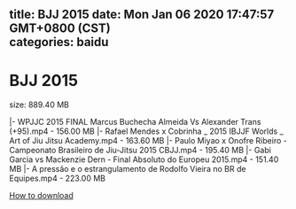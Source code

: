 
title: BJJ 2015
date: Mon Jan 06 2020 17:47:57 GMT+0800 (CST)    
categories: baidu
---

# BJJ 2015
size: 889.40 MB
 
 
|- WPJJC 2015 FINAL  Marcus Buchecha Almeida Vs Alexander Trans (+95).mp4 - 156.00 MB
|- Rafael Mendes x Cobrinha _ 2015 IBJJF Worlds _ Art of Jiu Jitsu Academy.mp4 - 163.60 MB
|- Paulo Miyao x Onofre Ribeiro - Campeonato Brasileiro de Jiu-Jitsu 2015 CBJJ.mp4 - 195.40 MB
|- Gabi Garcia vs Mackenzie Dern - Final Absoluto do Europeu 2015.mp4 - 151.40 MB
|- A pressão e o estrangulamento de Rodolfo Vieira no BR de Equipes.mp4 - 223.00 MB

[How to download](https://bpcam.bemobtrk.com/go/2ceec3aa-1ca2-46d6-b9ff-aaa5c184517c?jno=5397)